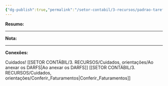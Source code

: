 ```yaml
---
{"dg-publish":true,"permalink":"/setor-contabil/3-recursos/padrao-tarefas/guia-irpj-csll-lucro-real-mensal/","dgPassFrontmatter":true,"created":"2025-07-01T11:50:11.690-03:00","updated":"2025-06-27T08:41:29.736-03:00"}
---
```


**Resumo:** 


---

**Nota:**

---

**Conexões:**

Cuidados!
[[SETOR CONTÁBIL/3. RECURSOS/Cuidados, orientações/Ao anexar os DARFS\|Ao anexar os DARFS]]
[[SETOR CONTÁBIL/3. RECURSOS/Cuidados, orientações/Conferir_Faturamentos\|Conferir_Faturamentos]]
